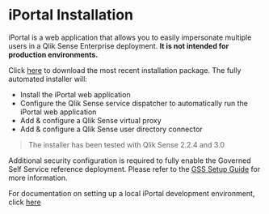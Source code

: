 # iPortal Installation 

iPortal is a web application that allows you to easily impersonate multiple users in a Qlik Sense Enterprise deployment.  **It is not intended for production environments.**

Click [here](https://github.com/eapowertools/iPortal/releases/download/RC4/iPortal_Setup.exe) to download the most recent installation package.  The fully automated installer will:  

* Install the iPortal web application 
* Configure the Qlik Sense service dispatcher to automatically run the iPortal web application
* Add & configure a Qlik Sense virtual proxy 
* Add & configure a Qlik Sense user directory connector 

> The installer has been tested with Qlik Sense 2.2.4 and 3.0

Additional security configuration is required to fully enable the Governed Self Service reference deployment.  Please refer to the [GSS Setup Guide](docs/gss_setup_guide.md) for more information.

For documentation on setting up a local iPortal development environment, click [here](docs/dev_env_setup_guide.md)